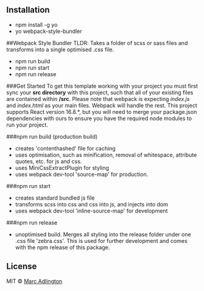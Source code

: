 ## Installation
- npm install -g yo
- yo webpack-style-bundler

##Webpack Style Bundler
TLDR: Takes a folder of scss or sass files and transforms into a single optimised .css file.
- npm run build
- npm run start
- npm run release

###Get Started
To get this template working with your project you must first sync your **src directory** with this project, such that all of your existing files are contained within **/src**. Please note that webpack is expecting *index.js* and *index.html* as your main files. Webpack will handle the rest. This project supports React version 16.8.*, but you will need to merge your package.json dependencies with ours to ensure you have the required node modules to run your project.  

###npm run build (production build)
 - creates 'contenthashed' file for caching
 - uses optimisation, such as minification, removal of whitespace, attribute quotes, etc. for js and css.
- uses MiniCssExtractPlugin for styling
- uses webpack dev-tool 'source-map' for production.

###npm run start
- creates standard bundled js file 
- transforms scss into css and css into js, and injects into dom
- uses webpack dev-tool 'inline-source-map' for development

###npm run release
- unoptimised build. Merges all styling into the release folder under one .css file 'zebra.css'. This is used for further development and comes with the npm release of this package.

## License

MIT © [Marc Adlington](marcadlington.co.uk)


[npm-image]: https://badge.fury.io/js/generator-webpack-stlye-bundler.svg
[npm-url]: https://npmjs.org/package/generator-webpack-stlye-bundler
[travis-image]: https://travis-ci.org//generator-webpack-stlye-bundler.svg?branch=master
[travis-url]: https://travis-ci.org//generator-webpack-stlye-bundler
[daviddm-image]: https://david-dm.org//generator-webpack-stlye-bundler.svg?theme=shields.io
[daviddm-url]: https://david-dm.org//generator-webpack-stlye-bundler

